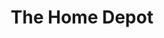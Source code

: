 ---
title: "The Home Depot"
url: /el-paso/the-home-depot-12221-montwood-drive/
shop: doityourself
---